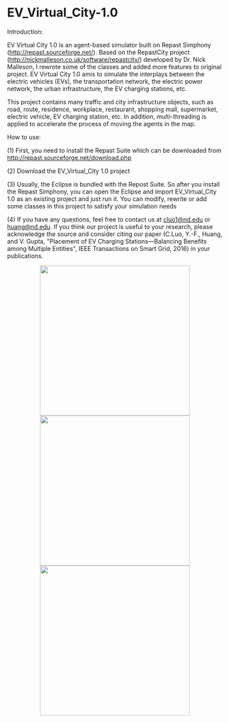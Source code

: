 # EV_Virtual_City-1.0

Introduction:

EV Virtual City 1.0 is an agent-based simulator built on Repast Simphony (http://repast.sourceforge.net/). Based on the RepastCity project (http://nickmalleson.co.uk/software/repastcity/) developed by Dr. Nick Malleson, I rewrote some of the classes and added more features to original project. EV Virtual City 1.0 amis to simulate the interplays between the electric vehicles (EVs), the transportation network, the electric power network, the urban infrastructure, the EV charging stations, etc.

This project contains many traffic and city infrastructure objects, such as road, route, residence, workplace, restaurant, shopping mall, supermarket, electric vehicle, EV charging station, etc. In addition, multi-threading is applied to accelerate the process of moving the agents in the map. 

How to use:

(1) First, you need to install the Repast Suite which can be downloaded from http://repast.sourceforge.net/download.php

(2) Download the EV_Virtual_City 1.0 project

(3) Usually, the Eclipse is bundled with the Repost Suite. So after you install the Repast Simphony, you can open the Eclipse and import EV_Virtual_City 1.0 as an existing project and just run it. You can modify, rewrite or add some classes in this project to satisfy your simulation needs

(4) If you have any questions, feel free to contact us at cluo1@nd.edu or huang@nd.edu. If you think our project is useful to your research, please acknowledge the source and consider citing our paper (C.Luo, Y.-F., Huang, and V. Gupta, "Placement of EV Charging Stations—Balancing Benefits among Multiple Entities", IEEE Transactions on Smart Grid, 2016) in your publications.



<p align="center">
  <img src="https://cloud.githubusercontent.com/assets/16144725/24513774/18fce9c2-1540-11e7-8650-051a2009a093.png" width="350"/>
  <img src="https://cloud.githubusercontent.com/assets/16144725/24513851/4a9d19ac-1540-11e7-8ee3-0ab7ba9dc646.png" width="350"/>
  <img src="https://cloud.githubusercontent.com/assets/16144725/24514119/29e2e6fa-1541-11e7-81ec-476c9419c493.png" width="350"/>
</p>
